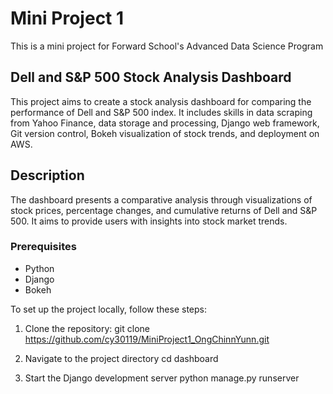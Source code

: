 # Mini Project 1 
This is a mini project for Forward School's Advanced Data Science Program

## Dell and S&P 500 Stock Analysis Dashboard
This project aims to create a stock analysis dashboard for comparing the performance of Dell and S&P 500 index. It includes skills in data scraping from Yahoo Finance, data storage and processing, Django web framework, Git version control, Bokeh visualization of stock trends, and deployment on AWS.

## Description
The dashboard presents a comparative analysis through visualizations of stock prices, percentage changes, and cumulative returns of Dell and S&P 500. It aims to provide users with insights into stock market trends.

### Prerequisites
- Python
- Django
- Bokeh

To set up the project locally, follow these steps:
1.  Clone the repository:
    git clone https://github.com/cy30119/MiniProject1_OngChinnYunn.git

2. Navigate to the project directory
    cd dashboard

3. Start the Django development server
    python manage.py runserver
    